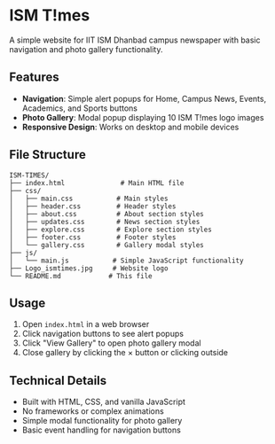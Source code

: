 # ISM T!mes 

A simple website for IIT ISM Dhanbad campus newspaper with basic navigation and photo gallery functionality.

## Features

- **Navigation**: Simple alert popups for Home, Campus News, Events, Academics, and Sports buttons
- **Photo Gallery**: Modal popup displaying 10 ISM T!mes logo images
- **Responsive Design**: Works on desktop and mobile devices

## File Structure

```
ISM-TIMES/
├── index.html              # Main HTML file
├── css/
│   ├── main.css           # Main styles
│   ├── header.css         # Header styles
│   ├── about.css          # About section styles
│   ├── updates.css        # News section styles
│   ├── explore.css        # Explore section styles
│   ├── footer.css         # Footer styles
│   └── gallery.css        # Gallery modal styles
├── js/
│   └── main.js           # Simple JavaScript functionality
├── Logo_ismtimes.jpg     # Website logo
└── README.md            # This file
```

## Usage

1. Open `index.html` in a web browser
2. Click navigation buttons to see alert popups
3. Click "View Gallery" to open photo gallery modal
4. Close gallery by clicking the × button or clicking outside

## Technical Details

- Built with HTML, CSS, and vanilla JavaScript
- No frameworks or complex animations
- Simple modal functionality for photo gallery
- Basic event handling for navigation buttons
